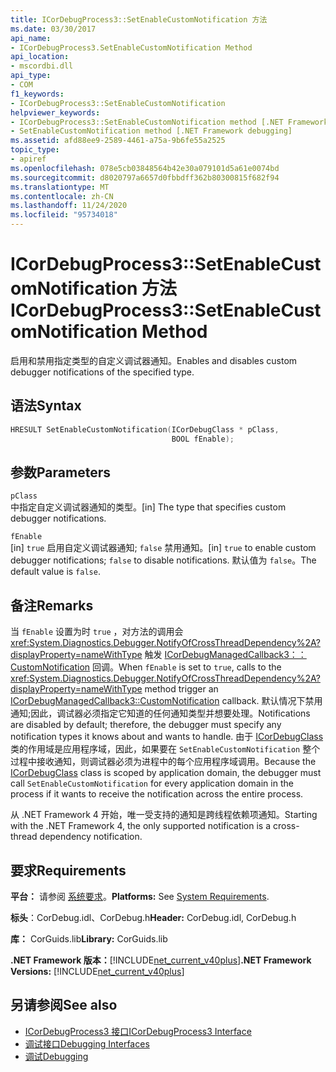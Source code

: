 ```yaml
---
title: ICorDebugProcess3::SetEnableCustomNotification 方法
ms.date: 03/30/2017
api_name:
- ICorDebugProcess3.SetEnableCustomNotification Method
api_location:
- mscordbi.dll
api_type:
- COM
f1_keywords:
- ICorDebugProcess3::SetEnableCustomNotification
helpviewer_keywords:
- ICorDebugProcess3::SetEnableCustomNotification method [.NET Framework debugging]
- SetEnableCustomNotification method [.NET Framework debugging]
ms.assetid: afd88ee9-2589-4461-a75a-9b6fe55a2525
topic_type:
- apiref
ms.openlocfilehash: 078e5cb03848564b42e30a079101d5a61e0074bd
ms.sourcegitcommit: d8020797a6657d0fbbdff362b80300815f682f94
ms.translationtype: MT
ms.contentlocale: zh-CN
ms.lasthandoff: 11/24/2020
ms.locfileid: "95734018"
---
```

# <a name="icordebugprocess3setenablecustomnotification-method"></a><span data-ttu-id="5c223-102">ICorDebugProcess3::SetEnableCustomNotification 方法</span><span class="sxs-lookup"><span data-stu-id="5c223-102">ICorDebugProcess3::SetEnableCustomNotification Method</span></span>

<span data-ttu-id="5c223-103">启用和禁用指定类型的自定义调试器通知。</span><span class="sxs-lookup"><span data-stu-id="5c223-103">Enables and disables custom debugger notifications of the specified type.</span></span>  
  
## <a name="syntax"></a><span data-ttu-id="5c223-104">语法</span><span class="sxs-lookup"><span data-stu-id="5c223-104">Syntax</span></span>  
  
```cpp  
HRESULT SetEnableCustomNotification(ICorDebugClass * pClass,  
                                    BOOL fEnable);  
```  
  
## <a name="parameters"></a><span data-ttu-id="5c223-105">参数</span><span class="sxs-lookup"><span data-stu-id="5c223-105">Parameters</span></span>  

 `pClass`  
 <span data-ttu-id="5c223-106">中指定自定义调试器通知的类型。</span><span class="sxs-lookup"><span data-stu-id="5c223-106">[in] The type that specifies custom debugger notifications.</span></span>  
  
 `fEnable`  
 <span data-ttu-id="5c223-107">[in] `true` 启用自定义调试器通知; `false` 禁用通知。</span><span class="sxs-lookup"><span data-stu-id="5c223-107">[in] `true` to enable custom debugger notifications; `false` to disable notifications.</span></span> <span data-ttu-id="5c223-108">默认值为 `false`。</span><span class="sxs-lookup"><span data-stu-id="5c223-108">The default value is `false`.</span></span>  
  
## <a name="remarks"></a><span data-ttu-id="5c223-109">备注</span><span class="sxs-lookup"><span data-stu-id="5c223-109">Remarks</span></span>  

 <span data-ttu-id="5c223-110">当 `fEnable` 设置为时 `true` ，对方法的调用会 <xref:System.Diagnostics.Debugger.NotifyOfCrossThreadDependency%2A?displayProperty=nameWithType> 触发 [ICorDebugManagedCallback3：： CustomNotification](icordebugmanagedcallback3-customnotification-method.md) 回调。</span><span class="sxs-lookup"><span data-stu-id="5c223-110">When `fEnable` is set to `true`, calls to the <xref:System.Diagnostics.Debugger.NotifyOfCrossThreadDependency%2A?displayProperty=nameWithType> method trigger an [ICorDebugManagedCallback3::CustomNotification](icordebugmanagedcallback3-customnotification-method.md) callback.</span></span> <span data-ttu-id="5c223-111">默认情况下禁用通知;因此，调试器必须指定它知道的任何通知类型并想要处理。</span><span class="sxs-lookup"><span data-stu-id="5c223-111">Notifications are disabled by default; therefore, the debugger must specify any notification types it knows about and wants to handle.</span></span> <span data-ttu-id="5c223-112">由于 [ICorDebugClass](icordebug-interface.md) 类的作用域是应用程序域，因此，如果要在 `SetEnableCustomNotification` 整个过程中接收通知，则调试器必须为进程中的每个应用程序域调用。</span><span class="sxs-lookup"><span data-stu-id="5c223-112">Because the [ICorDebugClass](icordebug-interface.md) class is scoped by application domain, the debugger must call `SetEnableCustomNotification` for every application domain in the process if it wants to receive the notification across the entire process.</span></span>  
  
 <span data-ttu-id="5c223-113">从 .NET Framework 4 开始，唯一受支持的通知是跨线程依赖项通知。</span><span class="sxs-lookup"><span data-stu-id="5c223-113">Starting with the .NET Framework 4, the only supported notification is a cross-thread dependency notification.</span></span>  
  
## <a name="requirements"></a><span data-ttu-id="5c223-114">要求</span><span class="sxs-lookup"><span data-stu-id="5c223-114">Requirements</span></span>  

 <span data-ttu-id="5c223-115">**平台：** 请参阅 [系统要求](../../get-started/system-requirements.md)。</span><span class="sxs-lookup"><span data-stu-id="5c223-115">**Platforms:** See [System Requirements](../../get-started/system-requirements.md).</span></span>  
  
 <span data-ttu-id="5c223-116">**标头**：CorDebug.idl、CorDebug.h</span><span class="sxs-lookup"><span data-stu-id="5c223-116">**Header:** CorDebug.idl, CorDebug.h</span></span>  
  
 <span data-ttu-id="5c223-117">**库：** CorGuids.lib</span><span class="sxs-lookup"><span data-stu-id="5c223-117">**Library:** CorGuids.lib</span></span>  
  
 <span data-ttu-id="5c223-118">**.NET Framework 版本：**[!INCLUDE[net_current_v40plus](../../../../includes/net-current-v40plus-md.md)]</span><span class="sxs-lookup"><span data-stu-id="5c223-118">**.NET Framework Versions:** [!INCLUDE[net_current_v40plus](../../../../includes/net-current-v40plus-md.md)]</span></span>  
  
## <a name="see-also"></a><span data-ttu-id="5c223-119">另请参阅</span><span class="sxs-lookup"><span data-stu-id="5c223-119">See also</span></span>

- [<span data-ttu-id="5c223-120">ICorDebugProcess3 接口</span><span class="sxs-lookup"><span data-stu-id="5c223-120">ICorDebugProcess3 Interface</span></span>](icordebugprocess3-interface.md)
- [<span data-ttu-id="5c223-121">调试接口</span><span class="sxs-lookup"><span data-stu-id="5c223-121">Debugging Interfaces</span></span>](debugging-interfaces.md)
- [<span data-ttu-id="5c223-122">调试</span><span class="sxs-lookup"><span data-stu-id="5c223-122">Debugging</span></span>](index.md)
